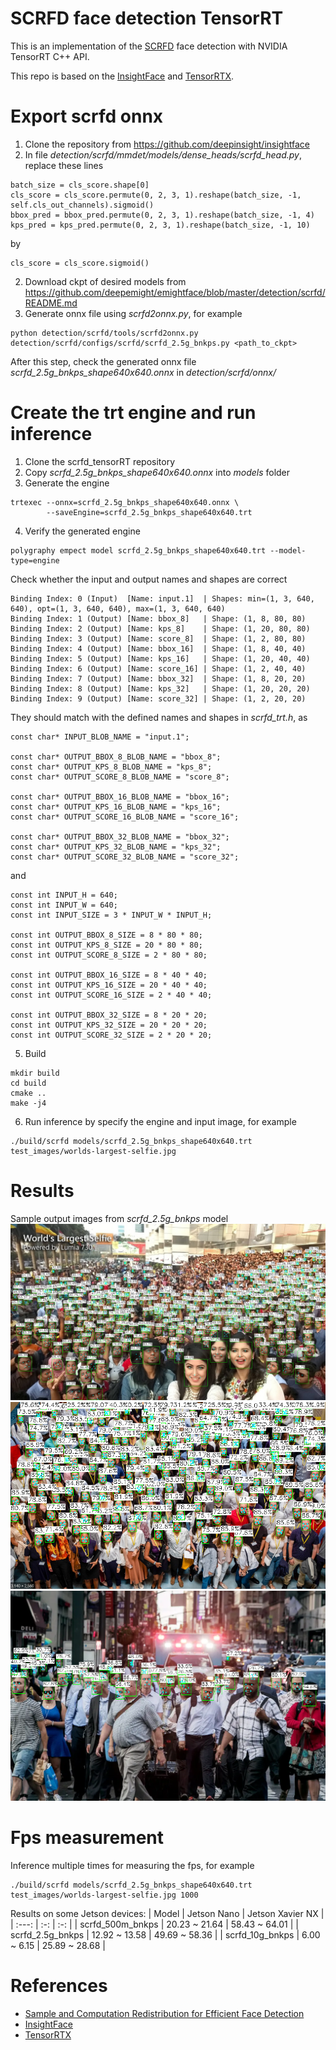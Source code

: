 # SCRFD face detection TensorRT
This is an implementation of the [SCRFD](https://arxiv.org/pdf/2105.04714.pdf) face detection with NVIDIA TensorRT C++ API.

This repo is based on the [InsightFace](https://github.com/deepinsight/insightface) and [TensorRTX](https://github.com/wang-xinyu/tensorrtx).

# Export scrfd onnx
1. Clone the repository from https://github.com/deepinsight/insightface
2. In file <em>detection/scrfd/mmdet/models/dense_heads/scrfd_head.py</em>, replace these lines
```
batch_size = cls_score.shape[0]
cls_score = cls_score.permute(0, 2, 3, 1).reshape(batch_size, -1, self.cls_out_channels).sigmoid()
bbox_pred = bbox_pred.permute(0, 2, 3, 1).reshape(batch_size, -1, 4)
kps_pred = kps_pred.permute(0, 2, 3, 1).reshape(batch_size, -1, 10)
```
by 
```
cls_score = cls_score.sigmoid()
```
2. Download ckpt of desired models from https://github.com/deepemight/emightface/blob/master/detection/scrfd/README.md
3. Generate onnx file using <em>scrfd2onnx.py</em>, for example
```
python detection/scrfd/tools/scrfd2onnx.py detection/scrfd/configs/scrfd/scrfd_2.5g_bnkps.py <path_to_ckpt>
```
After this step, check the generated onnx file <em>scrfd_2.5g_bnkps_shape640x640.onnx</em> in <em>detection/scrfd/onnx/</em>
# Create the trt engine and run inference
1. Clone the scrfd_tensorRT repository
2. Copy <em>scrfd_2.5g_bnkps_shape640x640.onnx</em> into <em>models</em> folder
3. Generate the engine
```
trtexec --onnx=scrfd_2.5g_bnkps_shape640x640.onnx \
        --saveEngine=scrfd_2.5g_bnkps_shape640x640.trt 
```
4. Verify the generated engine
```
polygraphy empect model scrfd_2.5g_bnkps_shape640x640.trt --model-type=engine
```
Check whether the input and output names and shapes are correct
```
Binding Index: 0 (Input)  [Name: input.1]  | Shapes: min=(1, 3, 640, 640), opt=(1, 3, 640, 640), max=(1, 3, 640, 640)
Binding Index: 1 (Output) [Name: bbox_8]   | Shape: (1, 8, 80, 80)
Binding Index: 2 (Output) [Name: kps_8]    | Shape: (1, 20, 80, 80)
Binding Index: 3 (Output) [Name: score_8]  | Shape: (1, 2, 80, 80)
Binding Index: 4 (Output) [Name: bbox_16]  | Shape: (1, 8, 40, 40)
Binding Index: 5 (Output) [Name: kps_16]   | Shape: (1, 20, 40, 40)
Binding Index: 6 (Output) [Name: score_16] | Shape: (1, 2, 40, 40)
Binding Index: 7 (Output) [Name: bbox_32]  | Shape: (1, 8, 20, 20)
Binding Index: 8 (Output) [Name: kps_32]   | Shape: (1, 20, 20, 20)
Binding Index: 9 (Output) [Name: score_32] | Shape: (1, 2, 20, 20)
```
They should match with the defined names and shapes in <em>scrfd_trt.h</em>, as
```
const char* INPUT_BLOB_NAME = "input.1";

const char* OUTPUT_BBOX_8_BLOB_NAME = "bbox_8";
const char* OUTPUT_KPS_8_BLOB_NAME = "kps_8";
const char* OUTPUT_SCORE_8_BLOB_NAME = "score_8";

const char* OUTPUT_BBOX_16_BLOB_NAME = "bbox_16";
const char* OUTPUT_KPS_16_BLOB_NAME = "kps_16";
const char* OUTPUT_SCORE_16_BLOB_NAME = "score_16";

const char* OUTPUT_BBOX_32_BLOB_NAME = "bbox_32";
const char* OUTPUT_KPS_32_BLOB_NAME = "kps_32";
const char* OUTPUT_SCORE_32_BLOB_NAME = "score_32";
```
and
```
const int INPUT_H = 640;
const int INPUT_W = 640;
const int INPUT_SIZE = 3 * INPUT_W * INPUT_H;

const int OUTPUT_BBOX_8_SIZE = 8 * 80 * 80;
const int OUTPUT_KPS_8_SIZE = 20 * 80 * 80;
const int OUTPUT_SCORE_8_SIZE = 2 * 80 * 80;

const int OUTPUT_BBOX_16_SIZE = 8 * 40 * 40;
const int OUTPUT_KPS_16_SIZE = 20 * 40 * 40;
const int OUTPUT_SCORE_16_SIZE = 2 * 40 * 40;

const int OUTPUT_BBOX_32_SIZE = 8 * 20 * 20;
const int OUTPUT_KPS_32_SIZE = 20 * 20 * 20;
const int OUTPUT_SCORE_32_SIZE = 2 * 20 * 20;
```
5. Build 
```
mkdir build
cd build
cmake ..
make -j4
```
6. Run inference by specify the engine and input image, for example
```
./build/scrfd models/scrfd_2.5g_bnkps_shape640x640.trt test_images/worlds-largest-selfie.jpg 
```
# Results
Sample output images from <em>scrfd_2.5g_bnkps</em> model
![](resources/1.png)
![](resources/2.png)
![](resources/3.png)
# Fps measurement
Inference multiple times for measuring the fps, for example
```
./build/scrfd models/scrfd_2.5g_bnkps_shape640x640.trt test_images/worlds-largest-selfie.jpg 1000
```
Results on some Jetson devices:
| Model | Jetson Nano  | Jetson Xavier NX  |
| :---:   | :-: | :-: |
| scrfd_500m_bnkps | 20.23 ~ 21.64 | 58.43 ~ 64.01 |
| scrfd_2.5g_bnkps | 12.92 ~ 13.58 | 49.69 ~ 58.36 |
| scrfd_10g_bnkps | 6.00 ~ 6.15 | 25.89 ~ 28.68 |

# References
- [Sample and Computation Redistribution for Efficient Face Detection](https://arxiv.org/pdf/2105.04714.pdf)
- [InsightFace](https://github.com/deepinsight/insightface)
- [TensorRTX](https://github.com/wang-xinyu/tensorrtx)